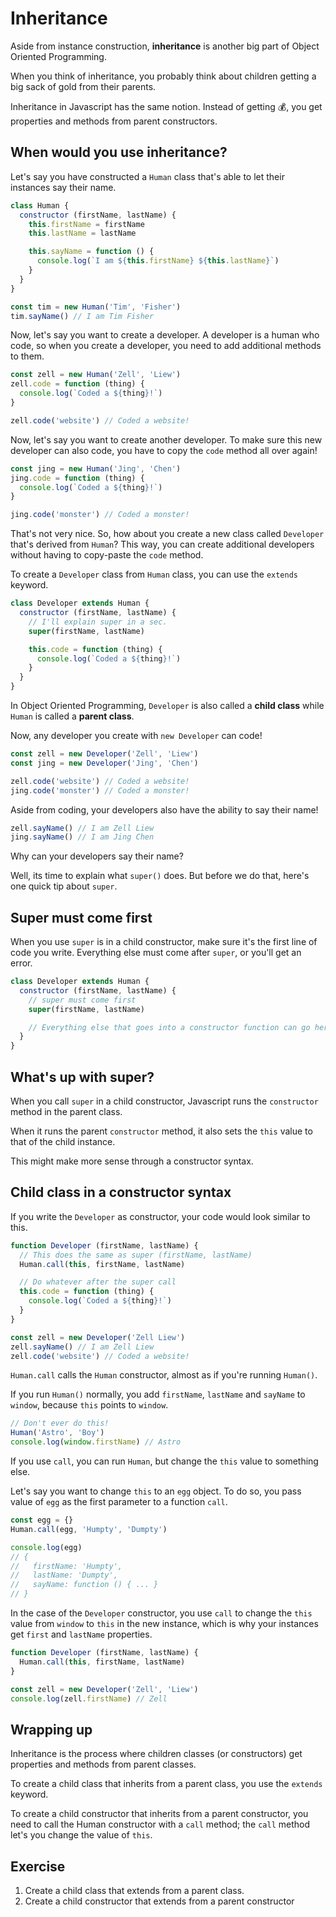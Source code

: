 # Inheritance

Aside from instance construction, **inheritance** is another big part of Object Oriented Programming.

When you think of inheritance, you probably think about children getting a big sack of gold from their parents.

Inheritance in Javascript has the same notion. Instead of getting 💰, you get properties and methods from parent constructors.

## When would you use inheritance?

Let's say you have constructed a `Human` class that's able to let their instances say their name.

```js
class Human {
  constructor (firstName, lastName) {
    this.firstName = firstName
    this.lastName = lastName

    this.sayName = function () {
      console.log(`I am ${this.firstName} ${this.lastName}`)
    }
  }
}

const tim = new Human('Tim', 'Fisher')
tim.sayName() // I am Tim Fisher
```

Now, let's say you want to create a developer. A developer is a human who code, so when you create a developer, you need to add additional methods to them.

```js
const zell = new Human('Zell', 'Liew')
zell.code = function (thing) {
  console.log(`Coded a ${thing}!`)
}

zell.code('website') // Coded a website!
```

Now, let's say you want to create another developer. To make sure this new developer can also code, you have to copy the `code` method all over again!

```js
const jing = new Human('Jing', 'Chen')
jing.code = function (thing) {
  console.log(`Coded a ${thing}!`)
}

jing.code('monster') // Coded a monster!
```

That's not very nice. So, how about you create a new class called `Developer` that's derived from `Human`? This way, you can create additional developers without having to copy-paste the `code` method.

To create a `Developer` class from `Human` class, you can use the `extends` keyword.

```js
class Developer extends Human {
  constructor (firstName, lastName) {
    // I'll explain super in a sec.
    super(firstName, lastName)

    this.code = function (thing) {
      console.log(`Coded a ${thing}!`)
    }
  }
}
```

In Object Oriented Programming, `Developer` is also called a **child class** while `Human` is called a **parent class**.

Now, any developer you create with `new Developer` can code!

```js
const zell = new Developer('Zell', 'Liew')
const jing = new Developer('Jing', 'Chen')

zell.code('website') // Coded a website!
jing.code('monster') // Coded a monster!
```

Aside from coding, your developers also have the ability to say their name!

```js
zell.sayName() // I am Zell Liew
jing.sayName() // I am Jing Chen
```

Why can your developers say their name?

Well, its time to explain what `super()` does. But before we do that, here's one quick tip about `super`.

## Super must come first

When you use `super` is in a child constructor, make sure it's the first line of code you write. Everything else must come after `super`, or you'll get an error.

```js
class Developer extends Human {
  constructor (firstName, lastName) {
    // super must come first
    super(firstName, lastName)

    // Everything else that goes into a constructor function can go here.
  }
}
```

## What's up with super?

When you call `super` in a child constructor, Javascript runs the `constructor` method in the parent class.

When it runs the parent `constructor` method, it also sets the `this` value to that of the child instance.

This might make more sense through a constructor syntax.

## Child class in a constructor syntax

If you write the `Developer` as constructor, your code would look similar to this.

```js
function Developer (firstName, lastName) {
  // This does the same as super (firstName, lastName)
  Human.call(this, firstName, lastName)

  // Do whatever after the super call
  this.code = function (thing) {
    console.log(`Coded a ${thing}!`)
  }
}

const zell = new Developer('Zell Liew')
zell.sayName() // I am Zell Liew
zell.code('website') // Coded a website!
```

`Human.call` calls the `Human` constructor, almost as if you're running `Human()`.

If you run `Human()` normally, you add `firstName`, `lastName` and `sayName` to `window`, because `this` points to `window`.

```js
// Don't ever do this!
Human('Astro', 'Boy')
console.log(window.firstName) // Astro
```

If you use `call`, you can run `Human`, but change the `this` value to something else.

Let's say you want to change `this` to an `egg` object. To do so, you pass value of `egg` as the first parameter to a function `call`.

```js
const egg = {}
Human.call(egg, 'Humpty', 'Dumpty')

console.log(egg)
// {
//   firstName: 'Humpty',
//   lastName: 'Dumpty',
//   sayName: function () { ... }
// }
```

In the case of the `Developer` constructor, you use `call` to change the `this` value from `window` to `this` in the new instance, which is why your instances get `first` and `lastName` properties.

```js
function Developer (firstName, lastName) {
  Human.call(this, firstName, lastName)
}

const zell = new Developer('Zell', 'Liew')
console.log(zell.firstName) // Zell
```

## Wrapping up

Inheritance is the process where children classes (or constructors) get properties and methods from parent classes.

To create a child class that inherits from a parent class, you use the `extends` keyword.

To create a child constructor that inherits from a parent constructor, you need to call the Human constructor with a `call` method; the `call` method let's you change the value of `this`.

## Exercise

1. Create a child class that extends from a parent class.
2. Create a child constructor that extends from a parent constructor